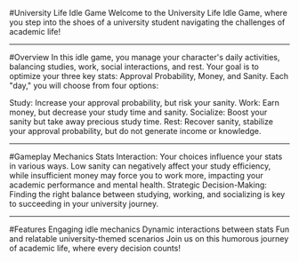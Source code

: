 #University Life Idle Game
Welcome to the University Life Idle Game, where you step into the shoes of a university student navigating the challenges of academic life!

---

#Overview
In this idle game, you manage your character's daily activities, balancing studies, work, social interactions, and rest. Your goal is to optimize your three key stats: Approval Probability, Money, and Sanity. Each "day," you will choose from four options:

Study: Increase your approval probability, but risk your sanity.
Work: Earn money, but decrease your study time and sanity.
Socialize: Boost your sanity but take away precious study time.
Rest: Recover sanity, stabilize your approval probability, but do not generate income or knowledge.

---

#Gameplay Mechanics
Stats Interaction: Your choices influence your stats in various ways. Low sanity can negatively affect your study efficiency, while insufficient money may force you to work more, impacting your academic performance and mental health.
Strategic Decision-Making: Finding the right balance between studying, working, and socializing is key to succeeding in your university journey.

---

#Features
Engaging idle mechanics
Dynamic interactions between stats
Fun and relatable university-themed scenarios
Join us on this humorous journey of academic life, where every decision counts!
